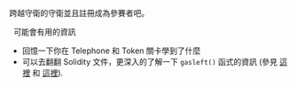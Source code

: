跨越守衛的守衛並且註冊成為參賽者吧。

&nbsp;
可能會有用的資訊
* 回憶一下你在 Telephone 和 Token 關卡學到了什麼
* 可以去翻翻 Solidity 文件，更深入的了解一下 `gasleft()` 函式的資訊 (參見 [這裡](https://docs.soliditylang.org/en/v0.8.3/units-and-global-variables.html) 和 [這裡](https://docs.soliditylang.org/en/v0.8.3/control-structures.html#external-function-calls)).
